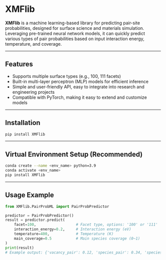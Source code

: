 # XMFlib

**XMFlib** is a machine learning-based library for predicting pair-site probabilities, designed for surface science and materials simulation. Leveraging pre-trained neural network models, it can quickly predict various types of pair probabilities based on input interaction energy, temperature, and coverage.

---

## Features

- Supports multiple surface types (e.g., 100, 111 facets)
- Built-in multi-layer perceptron (MLP) models for efficient inference
- Simple and user-friendly API, easy to integrate into research and engineering projects
- Compatible with PyTorch, making it easy to extend and customize models

---

## Installation

```bash
pip install XMFlib
```

---

## Virtual Environment Setup (Recommended)

```bash
conda create --name <env_name> python=3.9
conda activate <env_name>
pip install XMFlib
```

---

## Usage Example

```python
from XMFlib.PairProbML import PairProbPredictor

predictor = PairProbPredictor()
result = predictor.predict(
    facet=100,                  # Facet type, options: '100' or '111'
    interaction_energy=0.2,     # Interaction energy (eV)
    temperature=400,            # Temperature (K)
    main_coverage=0.5           # Main species coverage (0~1)
)
print(result)
# Example output: {'vacancy_pair': 0.12, 'species_pair': 0.34, 'species_vacancy_pair': 0.54}
```